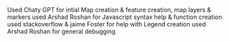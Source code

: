 Used Chaty GPT for intial Map creation & feature creation, map layers & markers
used Arshad Roshan for Javascript syntax help & function creation
used stackoverflow & jaime Foster for help with Legend creation
used Arshad Roshan for general debugging